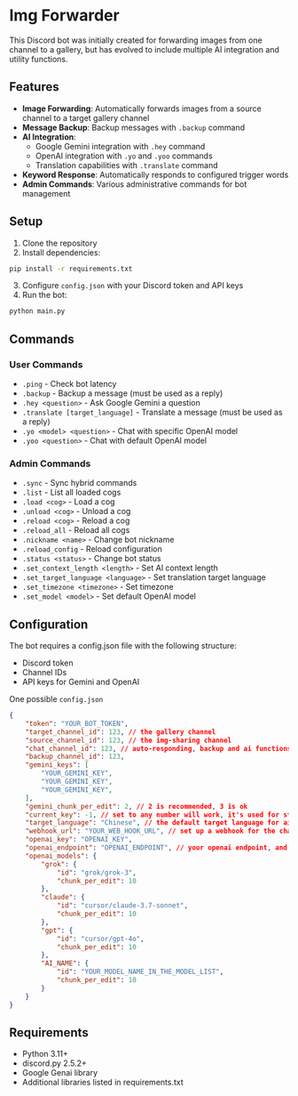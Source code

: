 # Img Forwarder

This Discord bot was initially created for forwarding images from one channel to a gallery, but has evolved to include multiple AI integration and utility functions.

## Features

- **Image Forwarding**: Automatically forwards images from a source channel to a target gallery channel
- **Message Backup**: Backup messages with `.backup` command
- **AI Integration**:
  - Google Gemini integration with `.hey` command
  - OpenAI integration with `.yo` and `.yoo` commands
  - Translation capabilities with `.translate` command
- **Keyword Response**: Automatically responds to configured trigger words
- **Admin Commands**: Various administrative commands for bot management

## Setup

1. Clone the repository
2. Install dependencies:
```bash
pip install -r requirements.txt
```
3. Configure `config.json` with your Discord token and API keys
4. Run the bot:
```bash
python main.py
```

## Commands

### User Commands
- `.ping` - Check bot latency
- `.backup` - Backup a message (must be used as a reply)
- `.hey <question>` - Ask Google Gemini a question
- `.translate [target_language]` - Translate a message (must be used as a reply)
- `.yo <model> <question>` - Chat with specific OpenAI model
- `.yoo <question>` - Chat with default OpenAI model

### Admin Commands
- `.sync` - Sync hybrid commands
- `.list` - List all loaded cogs
- `.load <cog>` - Load a cog
- `.unload <cog>` - Unload a cog
- `.reload <cog>` - Reload a cog
- `.reload_all` - Reload all cogs
- `.nickname <name>` - Change bot nickname
- `.reload_config` - Reload configuration
- `.status <status>` - Change bot status
- `.set_context_length <length>` - Set AI context length
- `.set_target_language <language>` - Set translation target language
- `.set_timezone <timezone>` - Set timezone
- `.set_model <model>` - Set default OpenAI model

## Configuration

The bot requires a config.json file with the following structure:
- Discord token
- Channel IDs
- API keys for Gemini and OpenAI

One possible `config.json`

```json
{
    "token": "YOUR_BOT_TOKEN", 
    "target_channel_id": 123, // the gallery channel
    "source_channel_id": 123, // the img-sharing channel
    "chat_channel_id": 123, // auto-responding, backup and ai functions are working for this channel
    "backup_channel_id": 123, 
    "gemini_keys": [
        "YOUR_GEMINI_KEY",
        "YOUR_GEMINI_KEY",
        "YOUR_GEMINI_KEY",
    ],
    "gemini_chunk_per_edit": 2, // 2 is recommended, 3 is ok
    "current_key": -1, // set to any number will work, it's used for status recording
    "target_language": "Chinese", // the default target language for ai translation
    "webhook_url": "YOUR_WEB_HOOK_URL", // set up a webhook for the chat channel and this's used for the ai functions
    "openai_key": "OPENAI_KEY",
    "openai_endpoint": "OPENAI_ENDPOINT", // your openai endpoint, and it should end with `/v1`. thus, this allows you to use any other models with an openai format
    "openai_models": {
        "grok": {
            "id": "grok/grok-3",
            "chunk_per_edit": 10
        },
        "claude": {
            "id": "cursor/claude-3.7-sonnet",
            "chunk_per_edit": 10
        },
        "gpt": {
            "id": "cursor/gpt-4o",
            "chunk_per_edit": 10
        },
        "AI_NAME": {
            "id": "YOUR_MODEL_NAME_IN_THE_MODEL_LIST",
            "chunk_per_edit": 10
        }
    }
}
```

## Requirements

- Python 3.11+
- discord.py 2.5.2+
- Google Genai library
- Additional libraries listed in requirements.txt